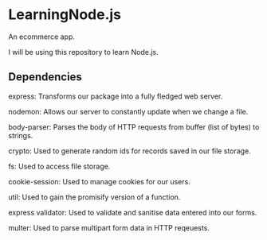# LearningNode.js

An ecommerce app.

I will be using this repository to learn Node.js.


## Dependencies

express: Transforms our package into a fully fledged web server.

nodemon: Allows our server to constantly update when we change a file.

body-parser: Parses the body of HTTP requests from buffer (list of bytes) to strings.

crypto: Used to generate random ids for records saved in our file storage.

fs: Used to access file storage.

cookie-session: Used to manage cookies for our users.

util: Used to gain the promisify version of a function.
 
express validator: Used to validate and sanitise data entered into our forms.

multer: Used to parse multipart form data in HTTP reqeuests.